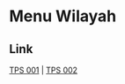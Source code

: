 # Menu Wilayah

## Link

[TPS 001](https://github.com/gigit-pemilu/pemilu-2024-82-maluku-utara/tree/main/pileg-dpr/hitung-suara/sub/82-maluku-utara/sub/03-halmahera-utara/sub/22-kao-teluk/sub/2008-tetewang/sub/001-tps)
 | 
[TPS 002](https://github.com/gigit-pemilu/pemilu-2024-82-maluku-utara/tree/main/pileg-dpr/hitung-suara/sub/82-maluku-utara/sub/03-halmahera-utara/sub/22-kao-teluk/sub/2008-tetewang/sub/002-tps)

